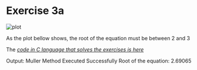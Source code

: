 # Exercise 3a

![plot](plot.png)

As the plot bellow shows, the root of the equation must be between 2 and 3

The *[code in C language that solves the exercises is here](ex03a.c)*

Output:
  Muller Method Executed Successfully
  Root of the equation: 2.69065
